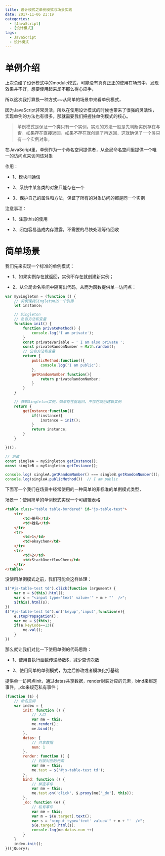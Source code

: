 ```yaml
---
title: 设计模式之单例模式与场景实践
date: 2017-11-06 21:19
categories:
  - [JavaScript]
  - [设计模式]
tags:
  - JavaScript
  - 设计模式
---
```

# 单例介绍
上次总结了设计模式中的module模式，可能没有真真正正的使用在场景中，发现效果并不好，想要使用起来却不那么得心应手，

所以这次我打算换一种方式~~从简单的场景中来看单例模式，

因为JavaScript非常灵活，所以在使用设计模式的时候也带来了很强的灵活性，实现单例的方法也有很多，那就需要我们把握住单例模式的核心。

> 单例模式是保证一个类只有一个实例，实现的方法一般是先判断实例存在与否，如果存在直接返回，如果不存在就创建了再返回，这就确保了一个类只有一个实例对象。

在JavaScript里，单例作为一个命名空间提供者，从全局命名空间里提供一个唯一的访问点来访问该对象

作用：

- 1、模块间通信

- 2、系统中某各类的对象只能存在一个

- 3、保护自己的属性和方法，保证了所有的对象访问的都是同一个实例

注意事项：

- 1、注意this的使用

- 2、闭包容易造成内存泄露，不需要的尽快处理等待回收

<!-- more -->

# 简单场景
我们先来实现一个标准的单例模式：

- 1、如果实例存在就返回，实例不存在就创建新实例；

- 2、从全局命名空间中隔离出代码，从而为函数提供单一访问点：

```js
var mySingleton = (function () {
    // 实例保持Singleton的一个引用
    let instance;

    // Singleton
    // 私有方法和变量
    function init() {
        function privateMethod() {
            console.log('I am private');
        }
        const privateVariable = ' I am also private ';
        const privateRandomNumber = Math.random();
        // 公有方法和变量
        return {
            publicMethod:function(){
                console.log('I am public');
            },
            getRandomNumber:function(){
                return privateRandomNumber; 
            }
        }
    }

    // 获取Singleton实例，如果存在就返回，不存在就创建新实例
    return {
        getInstance:function(){
            if(!instance){
                instance = init();
            }
            return instance;
        }
    }

})();

// 测试
const singleA = mySingleton.getInstance();
const singleB = mySingleton.getInstance();

console.log( singleA.getRandomNumber() === singleB.getRandomNumber());  // true
console.log(singleA.publicMethod())  // I am public
```
下面写一个我们在场景中经常使用的一种简单的非标准的单例模式类型，

场景一：使用简单的单例模式实现一个可编辑表格

```html
<table class="table table-bordered" id="js-table-test">
    <tr>
        <td>编号</td>
        <td>姓名</td>
    </tr>
    <tr>
        <td>1</td>
        <td>okaychen</td>
    </tr>
    <tr>
        <td>2</td>
        <td>StackOverflowChen</td>
    </tr>
</table>
```
没使用单例模式之前，我们可能会这样处理：
```js
$("#js-table-test td").click(function (argument) {
    var m = $(this).html();
    var s = "<input type='text' value='" + m + "'  />";
    $(this).html(s);
})
$("#js-table-test td").on('keyup','input',function(e){
    e.stopPropagation();
    var me = $(this);
    if(e.keyCode==13){
        me.val();
    }
})
```
那么就让我们对比一下使用单例的代码思路：

- 1、使用自执行函数传递参数$，减少查询次数

- 2、使用简单的单例模式，为之后修改或者模块化打基础

提供单一访问点init，通过datas共享数据，render封装对应的元素，bind来绑定事件，_do来规范私有事件；
```js
(function ($) {
    // 命名空间
    var index = {
        init: function () {
            // 入口
            var me = this;
            me.render();
            me.bind();
        },
        datas: {
            // 共享数据
            num: 1
        },
        render: function () {
            // 封装对应的元素
            var me = this;
            me.test = $('#js-table-test td');
        },
        bind: function () {
            // 绑定事件
            var me = this;
            me.test.on('click', $.proxy(me['_do'], this));
        },
        _do: function (e) {
            // 私有事件
            var me = this;
            var m = $(e.target).text();
            var s = "<input type='text' value='" + m + "'  />";
            $(e.target).html(s);
            console.log(me.datas.num ++)
        }
    }
    index.init();
})(jQuery);
```